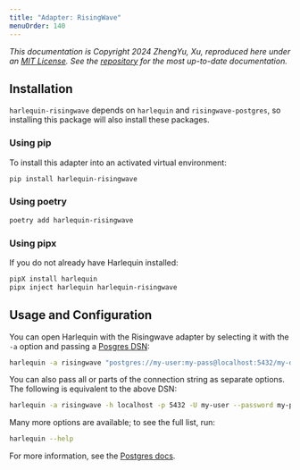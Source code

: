 ```yaml
---
title: "Adapter: RisingWave"
menuOrder: 140
---
```


_This documentation is Copyright 2024 ZhengYu, Xu, reproduced here under an [MIT License](https://github.com/zen-xu/harlequin-risingwave/blob/main/LICENSE). See the [repository](https://github.com/zen-xu/harlequin-risingwave) for the most up-to-date documentation._

## Installation

`harlequin-risingwave` depends on `harlequin` and `risingwave-postgres`, so installing this package will also install these packages.

### Using pip

To install this adapter into an activated virtual environment:

```bash
pip install harlequin-risingwave
```

### Using poetry

```bash
poetry add harlequin-risingwave
```

### Using pipx

If you do not already have Harlequin installed:

```bash
pipX install harlequin
pipx inject harlequin harlequin-risingwave
```

## Usage and Configuration

You can open Harlequin with the Risingwave adapter by selecting it with the `-a` option and passing a [Posgres DSN](https://www.postgresql.org/docs/current/libpq-connect.html#LIBPQ-CONNSTRING):

```bash
harlequin -a risingwave "postgres://my-user:my-pass@localhost:5432/my-database"
```

You can also pass all or parts of the connection string as separate options. The following is equivalent to the above DSN:

```bash
harlequin -a risingwave -h localhost -p 5432 -U my-user --password my-pass -d my-database
```

Many more options are available; to see the full list, run:

```bash
harlequin --help
```

For more information, see the [Postgres docs](../postgres/index).
